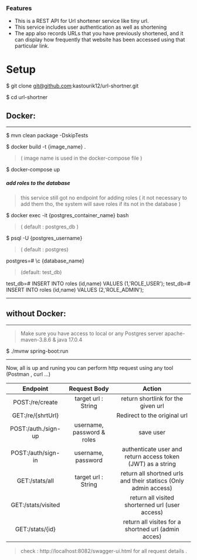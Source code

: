 ### Features

- This is a REST API for Url shortener service like tiny url.
- This service includes user authentication as well as shortening
- The app also records URLs that you have previously shortened, and it can display how frequently that website has been accessed using that particular link.

# Setup
$ git clone git@github.com:kastourik12/url-shortner.git

$ cd url-shortner

## Docker:
------------

$ mvn clean package -DskipTests

$ docker build -t {image_name} .
> ( image name is used in the docker-compose file )

$ docker-compose up



##### add roles to the database

> this service still got no endpoint for adding roles ( it not necessary to add them tho, the system will save roles if its  not in the database )

$ docker exec -it {postgres_container_name} bash
> ( default : postgres_db )

$ psql -U {postgres_username}
> ( default : postgres)

postgres=# \c {database_name}
> (default: test_db)

test_db=# INSERT INTO roles (id,name) VALUES (1,'ROLE_USER');
test_db=#  INSERT INTO roles (id,name) VALUES (2,'ROLE_ADMIN');


------------
## without Docker:
------------

> Make sure you have access to local or any Postgres server
> apache-maven-3.8.6 & java 17.0.4


$  ./mvnw spring-boot:run

------------

Now, all is up and runing you can perform http request using any tool (Postman , curl ...)



| Endpoint   |  Request Body |  Action |
| :------------: | :------------: | :------------: |
|  POST:/re/create | target url : String  |  return shortlink for the given url |
|  GET:/re/{shrtUrl} |     | Redirect to the original url   |
|  POST:/auth./sign-up | username, password & roles | save user   |
|  POST:/auth/sign-in |  username, password |  authenticate user and return access token (JWT) as a string |
| GET:/stats/all | target url : String  | return all shortned urls and their statiscs (Only admin access) |
|  GET:/stats/visited |   |  return all visited shorterned url (user access) |
| GET:/stats/{id}  |   | return all visites for a shortned url (admin acces)  |

> check : http://localhost:8082/swagger-ui.html for all request details .
